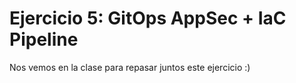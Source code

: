 # Ejercicio 5: GitOps AppSec + IaC Pipeline

Nos vemos en la clase para repasar juntos este ejercicio :)
